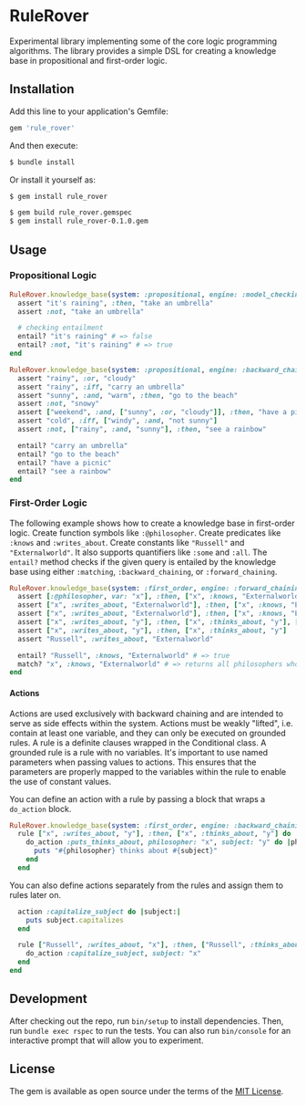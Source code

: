 # RuleRover

Experimental library implementing some of the core logic programming algorithms. The library provides a simple DSL for creating a knowledge base in propositional and first-order logic.

## Installation

Add this line to your application's Gemfile:

```ruby
gem 'rule_rover'
```

And then execute:

```sh
$ bundle install
```

Or install it yourself as:

```sh
$ gem install rule_rover
```

```sh
$ gem build rule_rover.gemspec
$ gem install rule_rover-0.1.0.gem
```

## Usage

### Propositional Logic

```ruby
RuleRover.knowledge_base(system: :propositional, engine: :model_checking) do
  assert "it's raining", :then, "take an umbrella"
  assert :not, "take an umbrella"

  # checking entailment
  entail? "it's raining" # => false
  entail? :not, "it's raining" # => true
end
```

```rb
RuleRover.knowledge_base(system: :propositional, engine: :backward_chaining) do
  assert "rainy", :or, "cloudy"
  assert "rainy", :iff, "carry an umbrella"
  assert "sunny", :and, "warm", :then, "go to the beach"
  assert :not, "snowy"
  assert ["weekend", :and, ["sunny", :or, "cloudy"]], :then, "have a picnic"
  assert "cold", :iff, ["windy", :and, "not sunny"]
  assert :not, ["rainy", :and, "sunny"], :then, "see a rainbow"

  entail? "carry an umbrella"
  entail? "go to the beach"
  entail? "have a picnic"
  entail? "see a rainbow"
end
```

### First-Order Logic

The following example shows how to create a knowledge base in first-order logic. Create function symbols like `:@philosopher`. Create predicates like `:knows` and `:writes_about`. Create constants like `"Russell"` and `"Externalworld"`. It also supports quantifiers like `:some` and `:all`. The `entail?` method checks if the given query is entailed by the knowledge base using either `:matching`, `:backward_chaining`, or `:forward_chaining`.

```ruby
RuleRover.knowledge_base(system: :first_order, engine: :forward_chaining) do
  assert [:@philosopher, var: "x"], :then, ["x", :knows, "Externalworld"]
  assert ["x", :writes_about, "Externalworld"], :then, ["x", :knows, "Externalworld"], [:do, "x", :add_empiricist]
  assert ["x", :writes_about, "Externalworld"], :then, ["x", :knows, "Externalworld"]
  assert ["x", :writes_about, "y"], :then, ["x", :thinks_about, "y"], [:do, "x", "y", :add_argues_about]
  assert ["x", :writes_about, "y"], :then, ["x", :thinks_about, "y"]
  assert "Russell", :writes_about, "Externalworld"

  entail? "Russell", :knows, "Externalworld" # => true
  match? "x", :knows, "Externalworld" # => returns all philosophers who know about the external world
end
```

#### Actions

Actions are used exclusively with backward chaining and are intended to serve as side effects within the system. Actions must be weakly "lifted", i.e. contain at least one variable, and they can only be executed on grounded rules. A rule is a definite clauses wrapped in the Conditional class. A grounded rule is a rule with no variables. It's important to use named parameters when passing values to actions. This ensures that the parameters are properly mapped to the variables within the rule to enable the use of constant values.

You can define an action with a rule by passing a block that wraps a `do_action` block.
```ruby
RuleRover.knowledge_base(system: :first_order, engine: :backward_chaining) do
  rule ["x", :writes_about, "y"], :then, ["x", :thinks_about, "y"] do
    do_action :puts_thinks_about, philosopher: "x", subject: "y" do |philosopher:, subject:|
      puts "#{philosopher} thinks about #{subject}"
    end
  end
```

You can also define actions separately from the rules and assign them to rules later on.
```ruby
  action :capitalize_subject do |subject:|
    puts subject.capitalizes
  end

  rule ["Russell", :writes_about, "x"], :then, ["Russell", :thinks_about, "x"] do
    do_action :capitalize_subject, subject: "x"
  end
end
```

## Development

After checking out the repo, run `bin/setup` to install dependencies. Then, run `bundle exec rspec` to run the tests. You can also run `bin/console` for an interactive prompt that will allow you to experiment.

## License

The gem is available as open source under the terms of the [MIT License](https://opensource.org/licenses/MIT).
